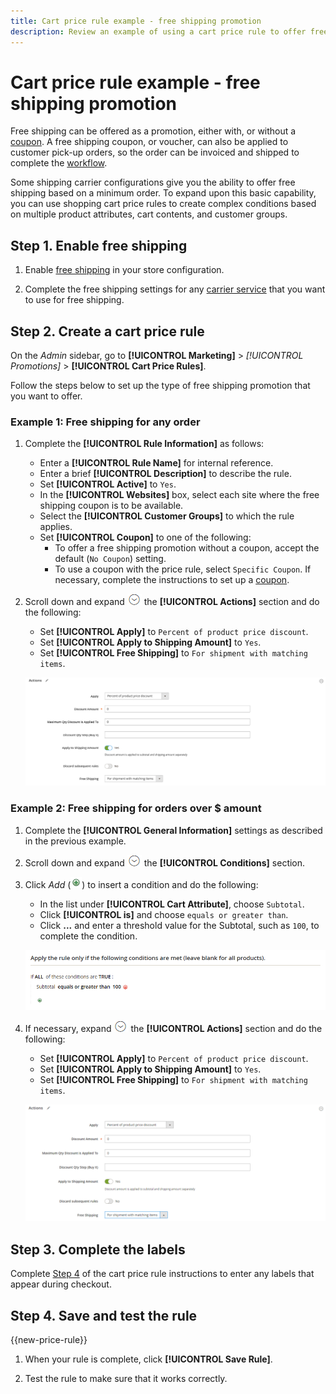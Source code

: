 ```yaml
---
title: Cart price rule example - free shipping promotion
description: Review an example of using a cart price rule to offer free shipping.
---
```

# Cart price rule example - free shipping promotion

Free shipping can be offered as a promotion, either with, or without a [coupon](price-rules-cart-coupon.md). A free shipping coupon, or voucher, can also be applied to customer pick-up orders, so the order can be invoiced and shipped to complete the [workflow](https://docs.magento.com/user-guide/sales/order-workflow.html).

Some shipping carrier configurations give you the ability to offer free shipping based on a minimum order. To expand upon this basic capability, you can use shopping cart price rules to create complex conditions based on multiple product attributes, cart contents, and customer groups.

## Step 1. Enable free shipping

1. Enable [free shipping](https://docs.magento.com/user-guide/shipping/shipping-free.html) in your store configuration.

1. Complete the free shipping settings for any [carrier service](https://docs.magento.com/user-guide/shipping/carriers.html) that you want to use for free shipping.

## Step 2. Create a cart price rule

On the _Admin_ sidebar, go to **[!UICONTROL Marketing]** > _[!UICONTROL Promotions]_ > **[!UICONTROL Cart Price Rules]**.

Follow the steps below to set up the type of free shipping promotion that you want to offer.

### Example 1: Free shipping for any order

1. Complete the **[!UICONTROL Rule Information]** as follows:

   - Enter a **[!UICONTROL Rule Name]** for internal reference.
   - Enter a brief **[!UICONTROL Description]** to describe the rule.
   - Set **[!UICONTROL Active]** to `Yes`.
   - In the **[!UICONTROL Websites]** box, select each site where the free shipping coupon is to be available.
   - Select the **[!UICONTROL Customer Groups]** to which the rule applies.
   - Set **[!UICONTROL Coupon]** to one of the following:
      - To offer a free shipping promotion without a coupon, accept the default (`No Coupon`) setting.
      - To use a coupon with the price rule, select `Specific Coupon`. If necessary, complete the instructions to set up a [coupon](price-rules-cart-coupon.md).

1. Scroll down and expand ![Expansion selector](../assets/icon-display-expand.png) the **[!UICONTROL Actions]** section and do the following:

   - Set **[!UICONTROL Apply]** to `Percent of product price discount`.
   - Set **[!UICONTROL Apply to Shipping Amount]** to `Yes`.
   - Set **[!UICONTROL Free Shipping]** to `For shipment with matching items`.

   ![Cart price rule - free shipping actions](./assets/free-shipping-actions.png)<!-- zoom -->

### Example 2: Free shipping for orders over $ amount

1. Complete the **[!UICONTROL General Information]** settings as described in the previous example.

1. Scroll down and expand ![Expansion selector](../assets/icon-display-expand.png) the **[!UICONTROL Conditions]** section.

1. Click _Add_ (![Add icon](../assets/icon-add-green-circle.png)) to insert a condition and do the following:

   - In the list under **[!UICONTROL Cart Attribute]**, choose `Subtotal`.
   - Click **[!UICONTROL is]** and choose `equals or greater than`.
   - Click **...** and enter a threshold value for the Subtotal, such as `100`, to complete the condition.

   ![Cart price rule - condition](./assets/free-shipping-condition1.png)<!-- zoom -->

1. If necessary, expand ![Expansion selector](../assets/icon-display-expand.png) the **[!UICONTROL Actions]** section and do the following:

   - Set **[!UICONTROL Apply]** to `Percent of product price discount`.
   - Set **[!UICONTROL Apply to Shipping Amount]** to `Yes`.
   - Set **[!UICONTROL Free Shipping]** to `For shipment with matching items`.

   ![Cart price rule - free shipping actions](./assets/free-shipping-actions-example2.png)<!-- zoom -->

## Step 3. Complete the labels

Complete [Step 4](price-rules-cart.md) of the cart price rule instructions to enter any labels that appear during checkout.

## Step 4. Save and test the rule

{{new-price-rule}}

1. When your rule is complete, click **[!UICONTROL Save Rule]**.

1. Test the rule to make sure that it works correctly.

